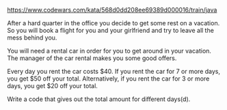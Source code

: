 https://www.codewars.com/kata/568d0dd208ee69389d000016/train/java

After a hard quarter in the office you decide to get some rest on a vacation. So you will book a flight for
you and your girlfriend and try to leave all the mess behind you.

You will need a rental car in order for you to get around in your vacation. The manager of the car rental makes you some good offers.

Every day you rent the car costs $40. If you rent the car for 7 or more days, you get $50 off your total. Alternatively,
if you rent the car for 3 or more days, you get $20 off your total.

Write a code that gives out the total amount for different days(d).
